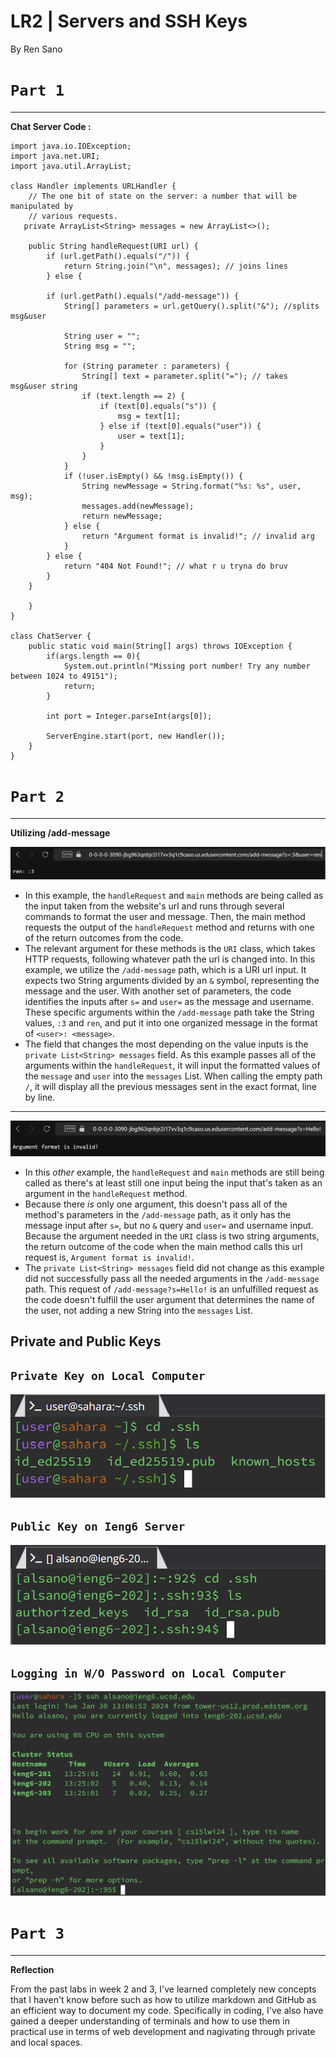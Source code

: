 # **LR2 | Servers and SSH Keys**

By Ren Sano

# `Part 1` 
---
**Chat Server Code :**

```
import java.io.IOException;
import java.net.URI;
import java.util.ArrayList;

class Handler implements URLHandler {
    // The one bit of state on the server: a number that will be manipulated by
    // various requests.
   private ArrayList<String> messages = new ArrayList<>();

    public String handleRequest(URI url) {
        if (url.getPath().equals("/")) {
            return String.join("\n", messages); // joins lines
        } else {
        
        if (url.getPath().equals("/add-message")) {
            String[] parameters = url.getQuery().split("&"); //splits msg&user

            String user = "";
            String msg = "";

            for (String parameter : parameters) {
                String[] text = parameter.split("="); // takes msg&user string
                if (text.length == 2) {
                    if (text[0].equals("s")) {
                        msg = text[1];
                    } else if (text[0].equals("user")) {
                        user = text[1];
                    }
                }
            }
            if (!user.isEmpty() && !msg.isEmpty()) { 
                String newMessage = String.format("%s: %s", user, msg);
                messages.add(newMessage);
                return newMessage;
            } else {
                return "Argument format is invalid!"; // invalid arg
            }
        } else {
            return "404 Not Found!"; // what r u tryna do bruv
        }
    }

    }
}         

class ChatServer {
    public static void main(String[] args) throws IOException {
        if(args.length == 0){
            System.out.println("Missing port number! Try any number between 1024 to 49151");
            return;
        }

        int port = Integer.parseInt(args[0]);

        ServerEngine.start(port, new Handler());
    }
}    
```
# `Part 2` 
---
**Utilizing /add-message**

  ![Image](images/msgRen.png)
* In this example, the `handleRequest` and `main` methods are being called as the input taken from the website's url and runs through several commands to format the user and message. Then, the main method requests the output of the `handleRequest` method and returns with one of the return outcomes from the code.
* The relevant argument for these methods is the `URI` class, which takes HTTP requests, following whatever path the url is changed into. In this example, we utilize the `/add-message` path, which is a URI url input. It expects two String arguments divided by an `&` symbol, representing the message and the user. With another set of parameters, the code identifies the inputs after `s=` and `user=` as the message and username. These specific arguments within the `/add-message` path take the String values, `:3` and `ren`, and put it into one organized message in the format of `<user>: <message>`.
* The field that changes the most depending on the value inputs is the `private List<String> messages` field. As this example passes all of the arguments within the `handleRequest`, it will input the formatted values of the `message` and `user` into the `messages` List. When calling the empty path `/`, it will display all the previous messages sent in the exact format, line by line.

---
  ![Image](images/msgOneArg.png)
* In this *other* example, the `handleRequest` and `main` methods are still being called as there's at least still one input being the input that's taken as an argument in the `handleRequest` method.
* Because there *is* only one argument, this doesn't pass all of the method's parameters in the `/add-message` path, as it only has the message input after `s=`, but no `&` query and `user=` and username input. Because the argument needed in the `URI` class is two string arguments, the return outcome of the code when the main method calls this url request is, `Argument format is invalid!`.
* The `private List<String> messages` field did not change as this example did not successfully pass all the needed arguments in the `/add-message` path. This request of `/add-message?s=Hello!` is an unfulfilled request as the code doesn't fulfill the user argument that determines the name of the user, not adding a new String into the `messages` List.

**Private and Public Keys**
---
## `Private Key on Local Computer`
  ![Image](images/compAbsPath.png)
## `Public Key on Ieng6 Server`
  ![Image](images/ieng6AbsPath.png)
## `Logging in W/O Password on Local Computer`
  ![Image](images/login.png)

# `Part 3` 
---
**Reflection**

From the past labs in week 2 and 3, I've learned completely new concepts that I haven't know before such as how to utilize markdown and GitHub as an efficient way to document my code. Specifically in coding, I've also have gained a deeper understanding of terminals and how to use them in practical use in terms of web development and nagivating through private and local spaces.
